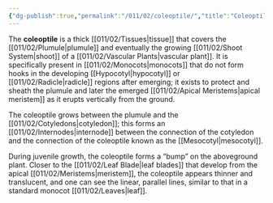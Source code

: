 ```yaml
---
{"dg-publish":true,"permalink":"/011/02/coleoptile/","title":"Coleoptile","tags":["BIOL412"],"created":"2024-09-26T13:45:04.076-07:00","updated":"2024-09-26T15:16:53.978-07:00"}
---
```


The **coleoptile** is a thick [[011/02/Tissues\|tissue]] that covers the [[011/02/Plumule\|plumule]] and eventually the growing [[011/02/Shoot System\|shoot]] of a [[011/02/Vascular Plants\|vascular plant]]. It is specifically present in [[011/02/Monocots\|monocots]] that do not form hooks in the developing [[Hypocotyl\|hypocotyl]] or [[011/02/Radicle\|radicle]] regions after emerging; it exists to protect and sheath the plumule and later the emerged [[011/02/Apical Meristems\|apical meristem]] as it erupts vertically from the ground.

The coleoptile grows between the plumule and the [[011/02/Cotyledons\|cotyledon]]; this forms an [[011/02/Internodes\|internode]] between the connection of the cotyledon and the connection of the coleoptile known as the [[Mesocotyl\|mesocotyl]].

During juvenile growth, the coleoptile forms a “bump” on the aboveground plant. Closer to the [[011/02/Leaf Blade\|leaf blades]] that develop from the apical [[011/02/Meristems\|meristem]], the coleoptile appears thinner and translucent, and one can see the linear, parallel lines, similar to that in a standard monocot [[011/02/Leaves\|leaf]].